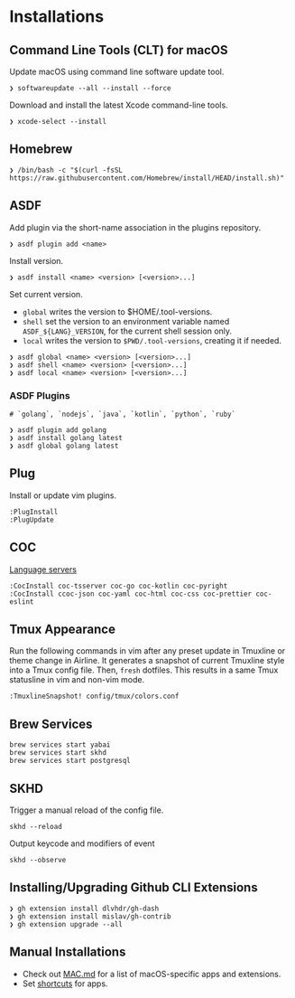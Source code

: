 # Installations

## Command Line Tools (CLT) for macOS

Update macOS using command line software update tool.

```shell
❯ softwareupdate --all --install --force
```

Download and install the latest Xcode command-line tools.

```shell
❯ xcode-select --install
```

## Homebrew

```shell
❯ /bin/bash -c "$(curl -fsSL https://raw.githubusercontent.com/Homebrew/install/HEAD/install.sh)"
```

## ASDF

Add plugin via the short-name association in the plugins repository.

```shell
❯ asdf plugin add <name>
```

Install version.

```shell
❯ asdf install <name> <version> [<version>...]
```

Set current version.

- `global` writes the version to $HOME/.tool-versions.
- `shell` set the version to an environment variable named `ASDF_${LANG}_VERSION`, for the current shell session only.
- `local` writes the version to `$PWD/.tool-versions`, creating it if needed.

```shell
❯ asdf global <name> <version> [<version>...]
❯ asdf shell <name> <version> [<version>...]
❯ asdf local <name> <version> [<version>...]
```

### ASDF Plugins

```shell
# `golang`, `nodejs`, `java`, `kotlin`, `python`, `ruby`

❯ asdf plugin add golang
❯ asdf install golang latest
❯ asdf global golang latest
```

## Plug

Install or update vim plugins.

```text
:PlugInstall
:PlugUpdate
```

## COC

[Language servers](https://github.com/neoclide/coc.nvim/wiki/Language-servers)

```shell
:CocInstall coc-tsserver coc-go coc-kotlin coc-pyright
:CocInstall ccoc-json coc-yaml coc-html coc-css coc-prettier coc-eslint
```

## Tmux Appearance

Run the following commands in vim after any preset update in Tmuxline or theme
change in Airline. It generates a snapshot of current Tmuxline style into a
Tmux config file. Then, `fresh` dotfiles. This results in a same Tmux
statusline in vim and non-vim mode.

```text
:TmuxlineSnapshot! config/tmux/colors.conf
```

## Brew Services

```shell
brew services start yabai
brew services start skhd
brew services start postgresql
```

## SKHD

Trigger a manual reload of the config file.

```shell
skhd --reload
```

Output keycode and modifiers of event

```shell
skhd --observe
```

## Installing/Upgrading Github CLI Extensions

```shell
❯ gh extension install dlvhdr/gh-dash
❯ gh extension install mislav/gh-contrib
❯ gh extension upgrade --all
```

## Manual Installations

- Check out [MAC.md](MAC.md) for a list of macOS-specific apps and extensions.
- Set [shortcuts](./CHEATSHEET.md#mac-specific) for apps.
